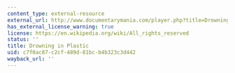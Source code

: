 ```yaml
---
content_type: external-resource
external_url: http://www.documentarymania.com/player.php?title=Drowning%20in%20Plastic
has_external_license_warning: true
license: https://en.wikipedia.org/wiki/All_rights_reserved
status: ''
title: Drowning in Plastic
uid: c7f0ac87-c2cf-489d-81bc-b4b323c3d442
wayback_url: ''
---
```

